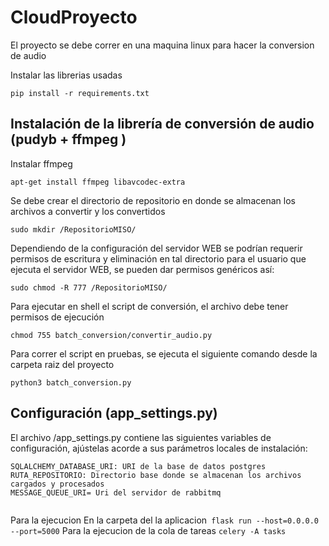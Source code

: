 # CloudProyecto


El proyecto se debe correr en una maquina linux para hacer la conversion de audio

Instalar las librerias usadas


    pip install -r requirements.txt

##  Instalación de la librería de conversión de audio (pudyb + ffmpeg )
Instalar ffmpeg

    apt-get install ffmpeg libavcodec-extra

Se debe crear el directorio de repositorio en donde se almacenan los archivos a convertir y los convertidos

    sudo mkdir /RepositorioMISO/

Dependiendo de la configuración del servidor WEB se podrían requerir permisos de escritura y eliminación en tal directorio para el usuario que ejecuta el servidor WEB, 
se pueden dar permisos genéricos  así:

    sudo chmod -R 777 /RepositorioMISO/

Para ejecutar en shell el script de conversión, el archivo debe tener permisos de ejecución

    chmod 755 batch_conversion/convertir_audio.py

Para correr el script en pruebas, se ejecuta el siguiente comando desde la carpeta raiz del proyecto

    python3 batch_conversion.py 

##  Configuración (app_settings.py)

El archivo /app_settings.py contiene las siguientes variables de configuración, ajústelas acorde a sus parámetros locales de instalación:

```
SQLALCHEMY_DATABASE_URI: URI de la base de datos postgres
RUTA_REPOSITORIO: Directorio base donde se almacenan los archivos cargados y procesados
MESSAGE_QUEUE_URI= Uri del servidor de rabbitmq


```
Para la ejecucion 
En la carpeta del la aplicacion```
flask run --host=0.0.0.0 --port=5000```
Para la ejecucion de la cola de tareas ```celery -A tasks```
